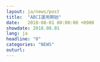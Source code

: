 ```yaml
---
layout: ja/news/post
title:  "ABCI運用開始"
date:   2018-08-01 00:00:00 +0900
showdate: 2018.08.01
lang: ja
headline: "0"
categories: "NEWS"
outurl: 
---
```

